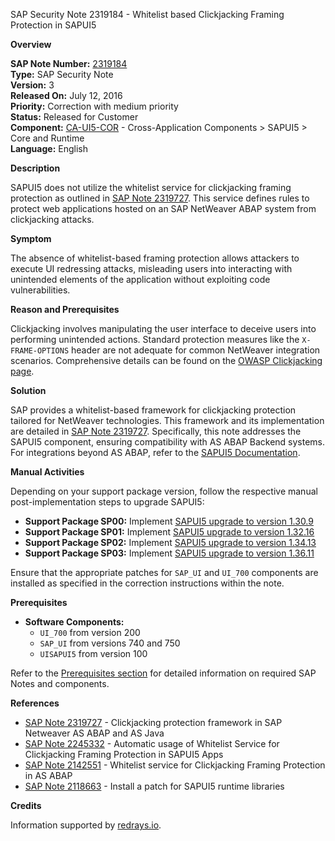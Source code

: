 SAP Security Note 2319184 - Whitelist based Clickjacking Framing Protection in SAPUI5

**Overview**

**SAP Note Number:** [2319184](https://me.sap.com/notes/2319184)  
**Type:** SAP Security Note  
**Version:** 3  
**Released On:** July 12, 2016  
**Priority:** Correction with medium priority  
**Status:** Released for Customer  
**Component:** [CA-UI5-COR](https://me.sap.com/notes/2319184) - Cross-Application Components > SAPUI5 > Core and Runtime  
**Language:** English

**Description**

SAPUI5 does not utilize the whitelist service for clickjacking framing protection as outlined in [SAP Note 2319727](https://me.sap.com/notes/2319727). This service defines rules to protect web applications hosted on an SAP NetWeaver ABAP system from clickjacking attacks.

**Symptom**

The absence of whitelist-based framing protection allows attackers to execute UI redressing attacks, misleading users into interacting with unintended elements of the application without exploiting code vulnerabilities.

**Reason and Prerequisites**

Clickjacking involves manipulating the user interface to deceive users into performing unintended actions. Standard protection measures like the `X-FRAME-OPTIONS` header are not adequate for common NetWeaver integration scenarios. Comprehensive details can be found on the [OWASP Clickjacking page](https://www.owasp.org/index.php/Clickjacking).

**Solution**

SAP provides a whitelist-based framework for clickjacking protection tailored for NetWeaver technologies. This framework and its implementation are detailed in [SAP Note 2319727](https://me.sap.com/notes/2319727). Specifically, this note addresses the SAPUI5 component, ensuring compatibility with AS ABAP Backend systems. For integrations beyond AS ABAP, refer to the [SAPUI5 Documentation](https://me.sap.com/notes/2319184).

**Manual Activities**

Depending on your support package version, follow the respective manual post-implementation steps to upgrade SAPUI5:

- **Support Package SP00:** Implement [SAPUI5 upgrade to version 1.30.9](https://me.sap.com/notes/2233155)
- **Support Package SP01:** Implement [SAPUI5 upgrade to version 1.32.16](https://me.sap.com/notes/2318319)
- **Support Package SP02:** Implement [SAPUI5 upgrade to version 1.34.13](https://me.sap.com/notes/2317190)
- **Support Package SP03:** Implement [SAPUI5 upgrade to version 1.36.11](https://me.sap.com/notes/2324896)

Ensure that the appropriate patches for `SAP_UI` and `UI_700` components are installed as specified in the correction instructions within the note.

**Prerequisites**

- **Software Components:**
  - `UI_700` from version 200
  - `SAP_UI` from versions 740 and 750
  - `UISAPUI5` from version 100

Refer to the [Prerequisites section](https://me.sap.com/notes/2319184) for detailed information on required SAP Notes and components.

**References**

- [SAP Note 2319727](https://me.sap.com/notes/2319727) - Clickjacking protection framework in SAP Netweaver AS ABAP and AS Java
- [SAP Note 2245332](https://me.sap.com/notes/2245332) - Automatic usage of Whitelist Service for Clickjacking Framing Protection in SAPUI5 Apps
- [SAP Note 2142551](https://me.sap.com/notes/2142551) - Whitelist service for Clickjacking Framing Protection in AS ABAP
- [SAP Note 2118663](https://me.sap.com/notes/2118663) - Install a patch for SAPUI5 runtime libraries

**Credits**

Information supported by [redrays.io](https://redrays.io).